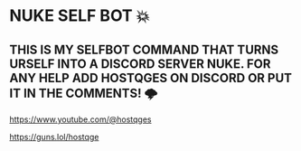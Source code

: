 # NUKE SELF BOT 💥
THIS IS MY SELFBOT COMMAND THAT TURNS URSELF INTO A DISCORD SERVER NUKE.
FOR ANY HELP ADD HOSTQGES ON DISCORD OR PUT IT IN THE COMMENTS! 🌩️
---------------------------------------------------------------------
https://www.youtube.com/@hostqges

https://guns.lol/hostqge
